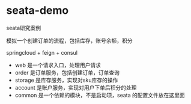# seata-demo
seata研究案例

模拟一个创建订单的流程，包括库存，账号余额，积分

springcloud + feign + consul

* web 是一个请求入口，处理用户请求
* order 是订单服务，包括创建订单，订单查询
* storage 是库存服务，实现对sku库存的操作
* account 是账户服务，实现对用户下单后积分的处理
* common 是一个依赖的模块，不是启动项，seata 的配置文件放在这里面


